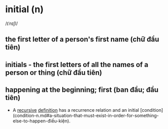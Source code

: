 # initial (n)

/ɪˈnɪʃl/

## the first letter of a person's first name (chữ đầu tiên)

## initials - the first letters of all the names of a person or thing (chữ đầu tiên)

## happening at the beginning; first (ban đầu; đầu tiên)

- A [recursive](recursive-adj.md#involving-a-process-that-is-applied-repeatedly-đệ-quy) [definition](definition-n.md#what-an-idea-means-định-nghĩa) has a recurrence relation and an initial [condition](condition-n.md#a-situation-that-must-exist-in-order-for-something-else-to-happen-điều-kiện\).